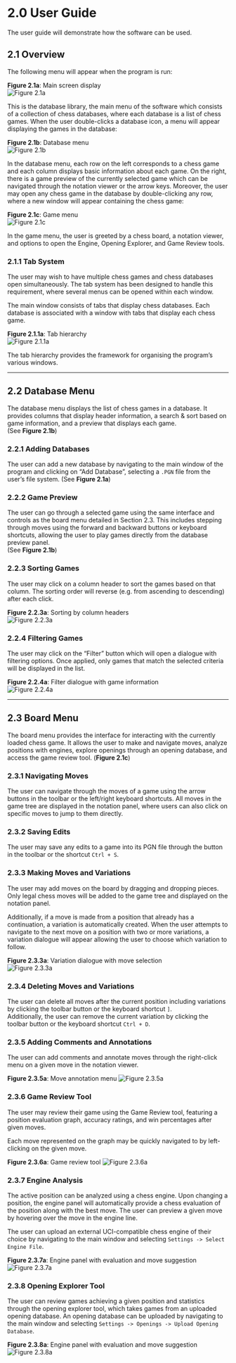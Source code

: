 # 2.0 User Guide

The user guide will demonstrate how the software can be used.

## 2.1 Overview

The following menu will appear when the program is run:

**Figure 2.1a**: Main screen display  
![Figure 2.1a](screenshots/Figure_2.1a.png)

This is the database library, the main menu of the software which consists of a collection of chess databases, where each database is a list of chess games. When the user double-clicks a database icon, a menu will appear displaying the games in the database:

**Figure 2.1b**: Database menu  
![Figure 2.1b](screenshots/Figure_2.1b.png)

In the database menu, each row on the left corresponds to a chess game and each column displays basic information about each game. On the right, there is a game preview of the currently selected game which can be navigated through the notation viewer or the arrow keys. Moreover, the user may open any chess game in the database by double-clicking any row, where a new window will appear containing the chess game:

**Figure 2.1c**: Game menu  
![Figure 2.1c](screenshots/Figure_2.1c.png)

In the game menu, the user is greeted by a chess board, a notation viewer, and options to open the Engine, Opening Explorer, and Game Review tools.

### 2.1.1 Tab System

The user may wish to have multiple chess games and chess databases open simultaneously. The tab system has been designed to handle this requirement, where several menus can be opened within each window.

The main window consists of tabs that display chess databases. Each database is associated with a window with tabs that display each chess game.

**Figure 2.1.1a**: Tab hierarchy  
![Figure 2.1.1a](screenshots/Figure_2.1.1a.png)

The tab hierarchy provides the framework for organising the program’s various windows.

---

## 2.2 Database Menu

The database menu displays the list of chess games in a database. It provides columns that display header information, a search & sort based on game information, and a preview that displays each game.  
(See **Figure 2.1b**)

### 2.2.1 Adding Databases

The user can add a new database by navigating to the main window of the program and clicking on “Add Database”, selecting a `.PGN` file from the user’s file system.
(See **Figure 2.1a**)

### 2.2.2 Game Preview

The user can go through a selected game using the same interface and controls as the board menu detailed in Section 2.3. This includes stepping through moves using the forward and backward buttons or keyboard shortcuts, allowing the user to play games directly from the database preview panel.  
(See **Figure 2.1b**)

### 2.2.3 Sorting Games

The user may click on a column header to sort the games based on that column. The sorting order will reverse (e.g. from ascending to descending) after each click.

**Figure 2.2.3a**: Sorting by column headers  
![Figure 2.2.3a](screenshots/Figure_2.2.3a.png)

### 2.2.4 Filtering Games

The user may click on the “Filter” button which will open a dialogue with filtering options. Once applied, only games that match the selected criteria will be displayed in the list.  

**Figure 2.2.4a**: Filter dialogue with game information  
![Figure 2.2.4a](screenshots/Figure_2.2.4a.png)

---

## 2.3 Board Menu

The board menu provides the interface for interacting with the currently loaded chess game. It allows the user to make and navigate moves, analyze positions with engines, explore openings through an opening database, and access the game review tool.
(**Figure 2.1c**)

### 2.3.1 Navigating Moves

The user can navigate through the moves of a game using the arrow buttons in the toolbar or the left/right keyboard shortcuts. All moves in the game tree are displayed in the notation panel, where users can also click on specific moves to jump to them directly.

### 2.3.2 Saving Edits

The user may save any edits to a game into its PGN file through the button in the toolbar or the shortcut `Ctrl + S`.

### 2.3.3 Making Moves and Variations

The user may add moves on the board by dragging and dropping pieces. Only legal chess moves will be added to the game tree and displayed on the notation panel.

Additionally, if a move is made from a position that already has a continuation, a variation is automatically created. When the user attempts to navigate to the next move on a position with two or more variations, a variation dialogue will appear allowing the user to choose which variation to follow.

**Figure 2.3.3a**: Variation dialogue with move selection  
![Figure 2.3.3a](screenshots/Figure_2.3.3a.png)

### 2.3.4 Deleting Moves and Variations

The user can delete all moves after the current position including variations by clicking the toolbar button or the keyboard shortcut `]`.  
Additionally, the user can remove the current variation by clicking the toolbar button or the keyboard shortcut `Ctrl + D`.

### 2.3.5 Adding Comments and Annotations

The user can add comments and annotate moves through the right-click menu on a given move in the notation viewer.

**Figure 2.3.5a**: Move annotation menu
![Figure 2.3.5a](screenshots/Figure_2.3.5a.png)

### 2.3.6 Game Review Tool

The user may review their game using the Game Review tool, featuring a position evaluation graph, accuracy ratings, and win percentages after given moves.

Each move represented on the graph may be quickly navigated to by left-clicking on the given move.

**Figure 2.3.6a**: Game review tool
![Figure 2.3.6a](screenshots/Figure_2.3.6a.png)

### 2.3.7 Engine Analysis

The active position can be analyzed using a chess engine. Upon changing a position, the engine panel will automatically provide a chess evaluation of the position along with the best move. The user can preview a given move by hovering over the move in the engine line.

The user can upload an external UCI-compatible chess engine of their choice by navigating to the main window and selecting `Settings -> Select Engine File`.

**Figure 2.3.7a**: Engine panel with evaluation and move suggestion  
![Figure 2.3.7a](screenshots/Figure_2.3.7a.png)

### 2.3.8 Opening Explorer Tool

The user can review games achieving a given position and statistics through the opening explorer tool, which takes games from an uploaded opening database. An opening database can be uploaded by navigating to the main window and selecting `Settings -> Openings -> Upload Opening Database`.

**Figure 2.3.8a**: Engine panel with evaluation and move suggestion  
![Figure 2.3.8a](screenshots/Figure_2.3.8a.png)
